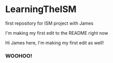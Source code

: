 # LearningTheISM

first repository for ISM project with James

I'm making my first edit to the README right now

Hi James here, I'm making my first edit as well!


### WOOHOO!
